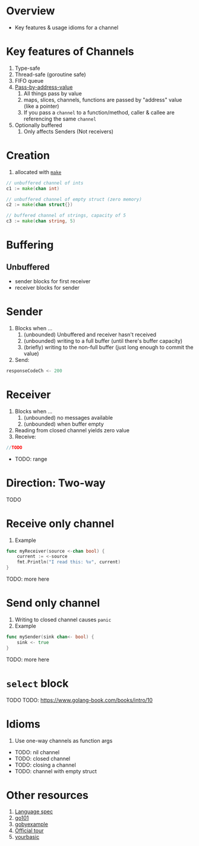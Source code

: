 # Overview
- Key features & usage idioms for a channel


# Key features of Channels
1. Type-safe
1. Thread-safe (goroutine safe)
1. FIFO queue
1. [Pass-by-address-value](https://www.educative.io/edpresso/pass-by-value-vs-pass-by-reference)
    1. All things pass by value
    1. maps, slices, channels, functions are passed by "address" value (like a pointer)
    1. If you pass a `channel` to a function/method, caller & callee are referencing the same `channel`
1. Optionally buffered
    1. Only affects Senders (Not receivers)


# Creation
1. allocated with [`make`](./allocation.md)
```go
// unbuffered channel of ints
c1 := make(chan int)

// unbuffered channel of empty struct (zero memory)
c2 := make(chan struct{})

// buffered channel of strings, capacity of 5
c3 := make(chan string, 5)
```


# Buffering
## Unbuffered
- sender blocks for first receiver
- receiver blocks for sender


# Sender
1. Blocks when ...
    1. (unbounded) Unbuffered and receiver hasn't received
    1. (unbounded) writing to a full buffer (until there's buffer capacity)
    1. (briefly) writing to the non-full buffer (just long enough to commit the value)
1. Send:
```go
responseCodeCh <- 200
```


# Receiver
1. Blocks when ...
    1. (unbounded) no messages available
    1. (unbounded) when buffer empty
1. Reading from closed channel yields zero value
1. Receive:
```go
//TODO
```
- TODO: range



# Direction: Two-way
TODO


# Receive only channel
1. Example
```go
func myReceiver(source <-chan bool) {
	current := <-source
	fmt.Println("I read this: %v", current)
}
```
TODO: more here


# Send only channel
1. Writing to closed channel causes `panic`
1. Example
```go
func mySender(sink chan<- bool) {
    sink <- true
}
```
TODO: more here




# `select` block
TODO
TODO: https://www.golang-book.com/books/intro/10


# Idioms
1. Use one-way channels as function args


- TODO: nil channel
- TODO: closed channel
- TODO: closing a channel
- TODO: channel with empty struct


# Other resources
1. [Language spec](https://go.dev/ref/spec#Channel_types)
1. [go101](https://go101.org/article/channel.html)
1. [gobyexample](https://gobyexample.com/channels)
1. [Official tour](https://go.dev/tour/concurrency/2)
1. [yourbasic](https://yourbasic.org/golang/channels-explained/)
